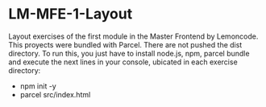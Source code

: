 # LM-MFE-1-Layout
Layout exercises of the first module in the Master Frontend by Lemoncode.
This proyects were bundled with Parcel. There are not pushed the dist directory. To run this, you just have to install node.js, npm, parcel bundle and execute the next lines in your console, ubicated in each exercise directory:
- npm init -y
- parcel src/index.html
